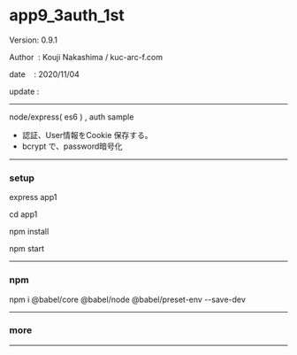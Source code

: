 ﻿# app9_3auth_1st

 Version: 0.9.1

 Author  : Kouji Nakashima / kuc-arc-f.com

 date    : 2020/11/04

 update : 

***

node/express( es6 ) ,  auth sample

* 認証、User情報をCookie 保存する。
* bcrypt で、password暗号化

***
### setup
express app1

cd app1

npm install

npm start

***
### npm

npm i @babel/core @babel/node @babel/preset-env --save-dev

***
### more


***

